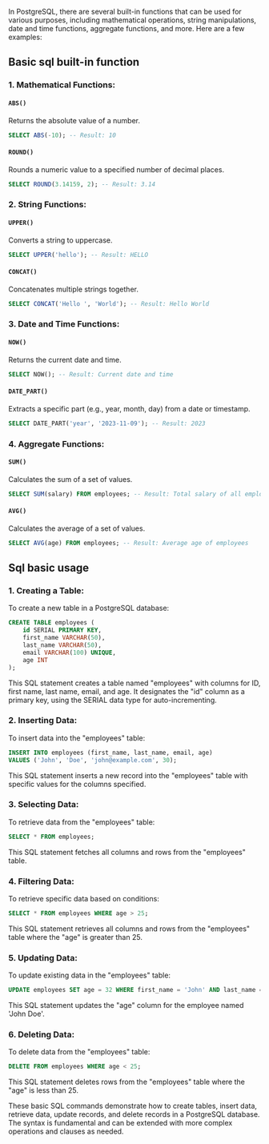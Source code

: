 In PostgreSQL, there are several built-in functions that can be used for various purposes, including mathematical operations, string manipulations, date and time functions, aggregate functions, and more. Here are a few examples:

## Basic sql built-in function

### 1. Mathematical Functions:

#### `ABS()`

Returns the absolute value of a number.

```sql
SELECT ABS(-10); -- Result: 10
```

#### `ROUND()`

Rounds a numeric value to a specified number of decimal places.

```sql
SELECT ROUND(3.14159, 2); -- Result: 3.14
```

### 2. String Functions:

#### `UPPER()`

Converts a string to uppercase.

```sql
SELECT UPPER('hello'); -- Result: HELLO
```

#### `CONCAT()`

Concatenates multiple strings together.

```sql
SELECT CONCAT('Hello ', 'World'); -- Result: Hello World
```

### 3. Date and Time Functions:

#### `NOW()`

Returns the current date and time.

```sql
SELECT NOW(); -- Result: Current date and time
```

#### `DATE_PART()`

Extracts a specific part (e.g., year, month, day) from a date or timestamp.

```sql
SELECT DATE_PART('year', '2023-11-09'); -- Result: 2023
```

### 4. Aggregate Functions:

#### `SUM()`

Calculates the sum of a set of values.

```sql
SELECT SUM(salary) FROM employees; -- Result: Total salary of all employees
```

#### `AVG()`

Calculates the average of a set of values.

```sql
SELECT AVG(age) FROM employees; -- Result: Average age of employees
```

## Sql basic usage

### 1. Creating a Table:

To create a new table in a PostgreSQL database:

```sql
CREATE TABLE employees (
    id SERIAL PRIMARY KEY,
    first_name VARCHAR(50),
    last_name VARCHAR(50),
    email VARCHAR(100) UNIQUE,
    age INT
);
```

This SQL statement creates a table named "employees" with columns for ID, first name, last name, email, and age. It designates the "id" column as a primary key, using the SERIAL data type for auto-incrementing.

### 2. Inserting Data:

To insert data into the "employees" table:

```sql
INSERT INTO employees (first_name, last_name, email, age)
VALUES ('John', 'Doe', 'john@example.com', 30);
```

This SQL statement inserts a new record into the "employees" table with specific values for the columns specified.

### 3. Selecting Data:

To retrieve data from the "employees" table:

```sql
SELECT * FROM employees;
```

This SQL statement fetches all columns and rows from the "employees" table.

### 4. Filtering Data:

To retrieve specific data based on conditions:

```sql
SELECT * FROM employees WHERE age > 25;
```

This SQL statement retrieves all columns and rows from the "employees" table where the "age" is greater than 25.

### 5. Updating Data:

To update existing data in the "employees" table:

```sql
UPDATE employees SET age = 32 WHERE first_name = 'John' AND last_name = 'Doe';
```

This SQL statement updates the "age" column for the employee named 'John Doe'.

### 6. Deleting Data:

To delete data from the "employees" table:

```sql
DELETE FROM employees WHERE age < 25;
```

This SQL statement deletes rows from the "employees" table where the "age" is less than 25.

These basic SQL commands demonstrate how to create tables, insert data, retrieve data, update records, and delete records in a PostgreSQL database. The syntax is fundamental and can be extended with more complex operations and clauses as needed.
